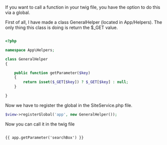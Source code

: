 If you want to call a function in your twig file, you have the option to do this via a global.


First of all, I have made a class GeneralHelper (located in App/Helpers).
The only thing this class is doing is return the $_GET value.

```php

<?php

namespace App\Helpers;

class GeneralHelper
{

    public function getParameter($key)
    {
        return isset($_GET[$key]) ? $_GET[$key] : null;
    }

}

```

Now we have to register the global in the SiteService.php file. 

```php
$view->registerGlobal('app', new GeneralHelper());
```



Now you can call it in the twig file

```twig

{{ app.getParameter('searchBox') }}

```

  

